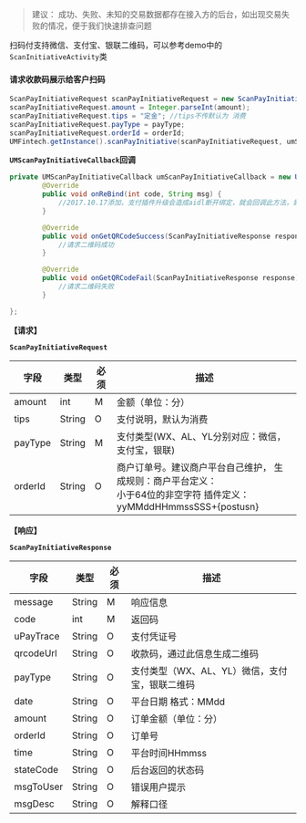 > 建议： 成功、失败、未知的交易数据都存在接入方的后台，如出现交易失败的情况，便于我们快速排查问题

扫码付支持微信、支付宝、银联二维码，可以参考demo中的`ScanInitiativeActivity`类

#### 请求收款码展示给客户扫码

```java
ScanPayInitiativeRequest scanPayInitiativeRequest = new ScanPayInitiativeRequest();
scanPayInitiativeRequest.amount = Integer.parseInt(amount);
scanPayInitiativeRequest.tips = "定金"; //tips不传默认为 消费
scanPayInitiativeRequest.payType = payType;
scanPayInitiativeRequest.orderId = orderId;
UMFintech.getInstance().scanPayInitiative(scanPayInitiativeRequest, umScanPayInitiativeCallback);
```

**`UMScanPayInitiativeCallback`回调**

```java
private UMScanPayInitiativeCallback umScanPayInitiativeCallback = new UMScanPayInitiativeCallback() {
        @Override
        public void onReBind(int code, String msg) {
            //2017.10.17添加，支付插件升级会造成aidl断开绑定，就会回调此方法，需要接入方按照demo重新绑定即可
        }

        @Override
        public void onGetQRCodeSuccess(ScanPayInitiativeResponse response) {
            //请求二维码成功
        }

        @Override
        public void onGetQRCodeFail(ScanPayInitiativeResponse response) {
            //请求二维码失败
        }

};

```

**【请求】**

**`ScanPayInitiativeRequest`**

| 字段    | 类型   | 必须 | 描述                                                         |
| ------- | ------ | ---- | ------------------------------------------------------------ |
| amount  | int    | M    | 金额（单位：分）                                             |
| tips    | String | O    | 支付说明，默认为消费                                         |
| payType | String | M    | 支付类型(WX、AL、YL分别对应：微信，支付宝，银联)             |
| orderId | String | O    | 商户订单号。建议商户平台自己维护，  生成规则：商户平台定义：<br/>小于64位的非空字符  插件定义：yyMMddHHmmssSSS+{postusn} |

**【响应】**

**`ScanPayInitiativeResponse`**

| 字段      | 类型   | 必须 | 描述                                           |
| --------- | ------ | ---- | ---------------------------------------------- |
| message   | String | M    | 响应信息                                       |
| code      | int    | M    | 返回码                                         |
| uPayTrace | String | O    | 支付凭证号                                     |
| qrcodeUrl | String | O    | 收款码，通过此信息生成二维码                   |
| payType   | String | O    | 支付类型（WX、AL、YL）微信，支付宝，银联二维码 |
| date      | String | O    | 平台日期  格式：MMdd                           |
| amount    | String | O    | 订单金额（单位：分）                           |
| orderId   | String | O    | 订单号                                         |
| time      | String | O    | 平台时间HHmmss                                 |
| stateCode | String | O    | 后台返回的状态码                               |
| msgToUser | String | O    | 错误用户提示                                   |
| msgDesc   | String | O    | 解释口径                                       |